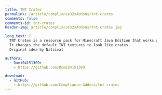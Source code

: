 ```yaml
---
title: TNT Crates
permalink: /article/compliance32xAddons/tnt-crates
comments: false
comments-id: tnt-crates
header-img: article/compliance32xAddons/tnt-crates.jpg

long_text: |
  TNT Crates is a resource pack for Minecraft Java Edition that works as an add-on for Compliance 32x.
  It changes the default TNT textures to look like crates.
  Original idea by Natzival

authors:
  - Domi04151309:
    - https://github.com/Domi04151309

download:
  - GitHub:
    - https://github.com/Compliance-Addons/tnt-crates
---
```

